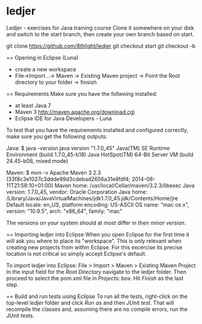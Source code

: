 ledjer
======

Ledjer - exercises for Java training course
Clone it somewhere on your disk and swtich to the start branch,
then create your own branch based on start.

git clone https://github.com/8thlight/ledjer
git checkout start
git checkout -b <your name>

== Opening in Eclipse (Luna)
* create a new workspace
* File->Import...-> Maven -> Existing Maven project -> Point the Root directory to your folder -> finsish

== Requirements
Make sure you have the follwoing installed:
  * at least Java 7
  * Maven 3 http://maven.apache.org/download.cgi
  * Eclipse IDE for Java Developers - Luna

To test that you have the requirements installed and configured correctly, make sure you get the following outputs:

Java:
$ java -version
java version "1.7.0_45"
Java(TM) SE Runtime Environment (build 1.7.0_45-b18)
Java HotSpot(TM) 64-Bit Server VM (build 24.45-b08, mixed mode)

Maven:
$ mvn -v
Apache Maven 3.2.3 (33f8c3e1027c3ddde99d3cdebad2656a31e8fdf4; 2014-08-11T21:58:10+01:00)
Maven home: /usr/local/Cellar/maven/3.2.3/libexec
Java version: 1.7.0_45, vendor: Oracle Corporation
Java home: /Library/Java/JavaVirtualMachines/jdk1.7.0_45.jdk/Contents/Home/jre
Default locale: en_US, platform encoding: US-ASCII
OS name: "mac os x", version: "10.9.5", arch: "x86_64", family: "mac"

The versions on your system should at most differ in their _minor version_.


== Importing ledjer into Eclipse
When you open Eclipse for the first time it will ask you where to place its "workspace".
This is only relevant when creating new projects from within Eclipse.
For this excercise its precise location is not critical so simply accept Eclipse's default.

To import ledjer into Eclipse:
File > Import > Maven > Existing Maven Project
In the input field for the _Root Directory_ navigate to the ledjer folder.
Then proceed to select the pom.xml file in _Projects:_ box.
Hit _Finish_ as the last step.

== Build and run tests using Eclipse
To run all the tests, right-click on the top-level _ledjer_ folder and click _Run as_ and then _JUnit test_.
That will recompile the classes and, assuming there are no compile errors, run the JUnit tests.


